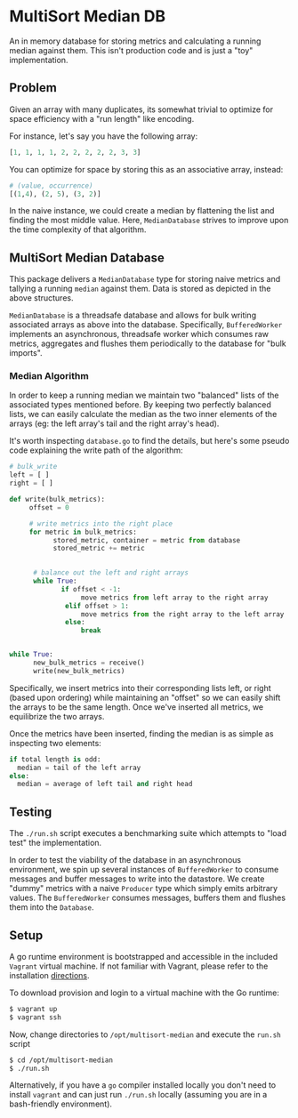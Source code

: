 # MultiSort Median DB

An in memory database for storing metrics and calculating a running median against them. This isn't production code and is just a "toy" implementation.

## Problem

Given an array with many duplicates, its somewhat trivial to optimize for space efficiency with a "run length" like encoding.

For instance, let's say you have the following array:

```python
[1, 1, 1, 1, 2, 2, 2, 2, 2, 3, 3]
```

You can optimize for space by storing this as an associative array, instead:

```python
# (value, occurrence)
[(1,4), (2, 5), (3, 2)]
```

In the naive instance, we could create a median by flattening the list and finding the most middle value. Here, `MedianDatabase` strives to improve upon the time complexity of that algorithm.

## MultiSort Median Database

This package delivers a `MedianDatabase` type for storing naive metrics and tallying a running `median` against them. Data is stored as depicted in the above structures.

`MedianDatabase` is a threadsafe database and allows for bulk writing associated arrays as above into the database. Specifically, `BufferedWorker` implements an asynchronous, threadsafe worker which consumes raw metrics, aggregates and flushes them periodically to the database for "bulk imports".

### Median Algorithm
 
In order to keep a running median we maintain two "balanced" lists of the associated types mentioned before. By keeping two perfectly balanced lists, we can easily calculate the median as the two inner elements of the arrays (eg: the left array's tail and the right array's head).

It's worth inspecting `database.go` to find the details, but here's some pseudo code explaining the write path of the algorithm:

```python
# bulk_write
left = [ ] 
right = [ ]

def write(bulk_metrics):
     offset = 0

     # write metrics into the right place
     for metric in bulk_metrics:
           stored_metric, container = metric from database
           stored_metric += metric

  
      # balance out the left and right arrays
      while True:
             if offset < -1:
                  move metrics from left array to the right array
              elif offset > 1:
                  move metrics from the right array to the left array
              else:
                  break 


while True:
      new_bulk_metrics = receive()
      write(new_bulk_metrics)
```

Specifically, we insert metrics into their corresponding lists left, or right (based upon ordering) while maintaining an "offset" so we can easily shift the arrays to be the same length. Once we've inserted all metrics, we equilibrize the two arrays.

Once the metrics have been inserted, finding the median is as simple as inspecting two elements:

```python
if total length is odd:
  median = tail of the left array
else:
  median = average of left tail and right head
```

## Testing

The `./run.sh` script executes a benchmarking suite which attempts to "load test" the implementation.

In order to test the viability of the database in an asynchronous environment, we spin up several instances of `BufferedWorker` to consume messages and buffer messages to write into the datastore. We create "dummy" metrics with a naive `Producer` type which simply emits arbitrary values. The `BufferedWorker` consumes messages, buffers them and flushes them into the `Database`.

## Setup

A go runtime environment is bootstrapped and accessible in the included `Vagrant` virtual machine. If not familiar with Vagrant, please refer to the installation [directions](https://www.vagrantup.com/docs/installation/).

To download provision and login to a virtual machine with the Go runtime:

```bash
$ vagrant up 
$ vagrant ssh
```

Now, change directories to `/opt/multisort-median` and execute the `run.sh` script

```bash
$ cd /opt/multisort-median
$ ./run.sh
```

Alternatively, if you have a `go` compiler installed locally you don't need to install `vagrant` and can just run `./run.sh` locally (assuming you are in a bash-friendly environment).
